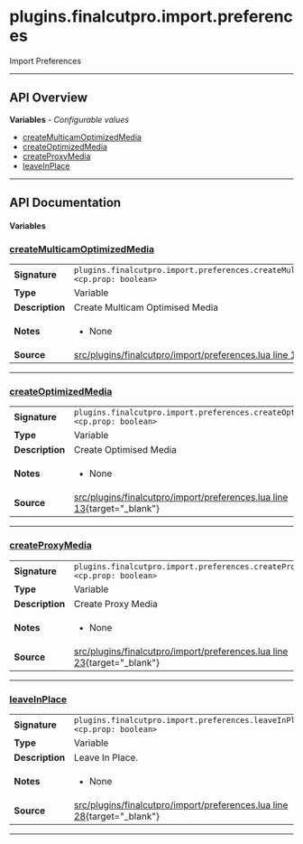 # plugins.finalcutpro.import.preferences

Import Preferences

---

## API Overview
**Variables** - _Configurable values_
 * [createMulticamOptimizedMedia](#createmulticamoptimizedmedia)
 * [createOptimizedMedia](#createoptimizedmedia)
 * [createProxyMedia](#createproxymedia)
 * [leaveInPlace](#leaveinplace)


---

## API Documentation

#### Variables


### [createMulticamOptimizedMedia](#createmulticamoptimizedmedia)

|                                             |                                                                                     |
| --------------------------------------------|-------------------------------------------------------------------------------------|
| **Signature**                               | `plugins.finalcutpro.import.preferences.createMulticamOptimizedMedia <cp.prop: boolean>`                                                                    |
| **Type**                                    | Variable                                                                     |
| **Description**                             | Create Multicam Optimised Media                                                                     |
| **Notes**                                   | <ul><li>None</li></ul> |
| **Source**                                  | [src/plugins/finalcutpro/import/preferences.lua line 18](https://github.com/CommandPost/CommandPost/blob/develop/src/plugins/finalcutpro/import/preferences.lua#L18){target="_blank"} |

---


### [createOptimizedMedia](#createoptimizedmedia)

|                                             |                                                                                     |
| --------------------------------------------|-------------------------------------------------------------------------------------|
| **Signature**                               | `plugins.finalcutpro.import.preferences.createOptimizedMedia <cp.prop: boolean>`                                                                    |
| **Type**                                    | Variable                                                                     |
| **Description**                             | Create Optimised Media                                                                     |
| **Notes**                                   | <ul><li>None</li></ul> |
| **Source**                                  | [src/plugins/finalcutpro/import/preferences.lua line 13](https://github.com/CommandPost/CommandPost/blob/develop/src/plugins/finalcutpro/import/preferences.lua#L13){target="_blank"} |

---


### [createProxyMedia](#createproxymedia)

|                                             |                                                                                     |
| --------------------------------------------|-------------------------------------------------------------------------------------|
| **Signature**                               | `plugins.finalcutpro.import.preferences.createProxyMedia <cp.prop: boolean>`                                                                    |
| **Type**                                    | Variable                                                                     |
| **Description**                             | Create Proxy Media                                                                     |
| **Notes**                                   | <ul><li>None</li></ul> |
| **Source**                                  | [src/plugins/finalcutpro/import/preferences.lua line 23](https://github.com/CommandPost/CommandPost/blob/develop/src/plugins/finalcutpro/import/preferences.lua#L23){target="_blank"} |

---


### [leaveInPlace](#leaveinplace)

|                                             |                                                                                     |
| --------------------------------------------|-------------------------------------------------------------------------------------|
| **Signature**                               | `plugins.finalcutpro.import.preferences.leaveInPlace <cp.prop: boolean>`                                                                    |
| **Type**                                    | Variable                                                                     |
| **Description**                             | Leave In Place.                                                                     |
| **Notes**                                   | <ul><li>None</li></ul> |
| **Source**                                  | [src/plugins/finalcutpro/import/preferences.lua line 28](https://github.com/CommandPost/CommandPost/blob/develop/src/plugins/finalcutpro/import/preferences.lua#L28){target="_blank"} |

---

